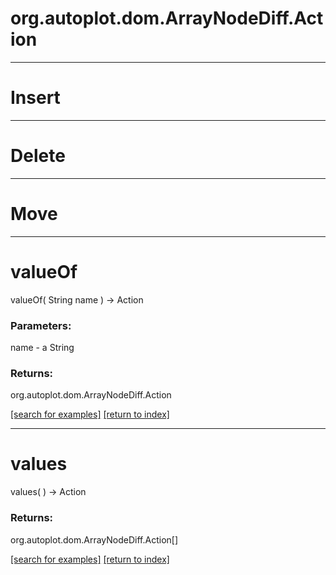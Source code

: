 # org.autoplot.dom.ArrayNodeDiff.Action



***
<a name="Insert"></a>
# Insert



***
<a name="Delete"></a>
# Delete



***
<a name="Move"></a>
# Move



***
<a name="valueOf"></a>
# valueOf
valueOf( String name ) &rarr; Action



### Parameters:
name - a String

### Returns:
org.autoplot.dom.ArrayNodeDiff.Action


<a href="https://github.com/autoplot/dev/search?q=valueOf&unscoped_q=valueOf">[search for examples]</a>
<a href="https://github.com/autoplot/documentation/blob/master/javadoc/index-all.md">[return to index]</a>

***
<a name="values"></a>
# values
values(  ) &rarr; Action



### Returns:
org.autoplot.dom.ArrayNodeDiff.Action[]


<a href="https://github.com/autoplot/dev/search?q=values&unscoped_q=values">[search for examples]</a>
<a href="https://github.com/autoplot/documentation/blob/master/javadoc/index-all.md">[return to index]</a>

